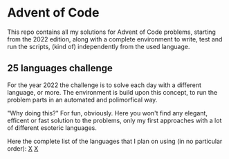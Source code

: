 # Advent of Code
This repo contains all my solutions for Advent of Code problems, starting from the 2022 edition, along with a complete environment to write, test and run the scripts, (kind of) independently from the used language.

## 25 languages challenge
For the year 2022 the challenge is to solve each day with a different language, or more. The environment is build upon this concept, to run the problem parts in an automated and polimorfical way.

"Why doing this?" For fun, obviously. Here you won't find any elegant, efficent or fast solution to the problems, only my first approaches with a lot of different esoteric languages.

Here the complete list of the languages that I plan on using (in no particular order):
[ ](C)
[ ](C++)
[ ](Java)
[ ](Python)
[ ](Ruby)
[ ](F#)
[ ](C#)
[ ](JavScript)
[ ](Typescript)
[ ](php)
[ ](Haskell)
[ ](Rust)
[ ](Go)
[ ](Kotlin)
[ ](Scala)
[X](Bash)
[ ](Elixir)
[ ](Ocaml)
[ ](R)
[ ](Dart)
[ ](Perl)
[X](Pascal)
[ ](Matlab)
[ ](Objective-C)
[ ](Erlang)
